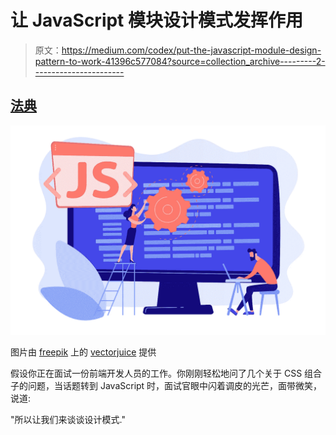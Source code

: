 # 让 JavaScript 模块设计模式发挥作用

> 原文：<https://medium.com/codex/put-the-javascript-module-design-pattern-to-work-41396c577084?source=collection_archive---------2----------------------->

## [法典](http://medium.com/codex)

![](img/c98c4e248b1a1d8f0f5c4c4b8dd3e016.png)

图片由 [freepik](https://freepik.com) 上的 [vectorjuice](https://www.freepik.com/vectorjuice) 提供

假设你正在面试一份前端开发人员的工作。你刚刚轻松地问了几个关于 CSS 组合子的问题，当话题转到 JavaScript 时，面试官眼中闪着调皮的光芒，面带微笑，说道:

"所以让我们来谈谈设计模式."